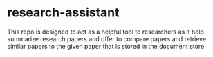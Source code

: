 # research-assistant
This repo is designed to act as a helpful tool to researchers as it help summarize research papers and offer to compare papers and retrieve similar papers to the given paper that is stored in the document store
